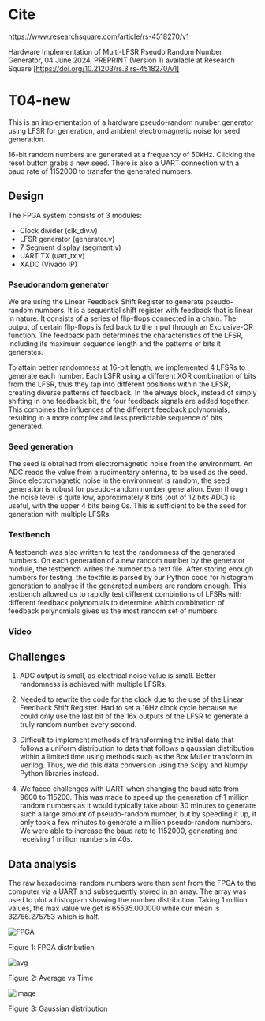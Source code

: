 # Cite
https://www.researchsquare.com/article/rs-4518270/v1

Hardware Implementation of Multi-LFSR Pseudo Random Number Generator, 04 June 2024, PREPRINT (Version 1) available at Research Square [https://doi.org/10.21203/rs.3.rs-4518270/v1]

# T04-new
This is an implementation of a hardware pseudo-random number generator using LFSR for generation, and ambient electromagnetic noise for seed generation.

16-bit random numbers are generated at a frequency of 50kHz. Clicking the reset button grabs a new seed. There is also a UART connection with a baud rate of 1152000 to transfer the generated numbers.

## Design
The FPGA system consists of 3 modules: 
- Clock divider (clk_div.v)
- LFSR generator (generator.v)
- 7 Segment display (segment.v)
- UART TX (uart_tx.v)
- XADC (Vivado IP)

### Pseudorandom generator

We are using the Linear Feedback Shift Register to generate pseudo-random numbers. It is a sequential shift register with feedback that is linear in nature. It consists of a series of flip-flops connected in a chain. The output of certain flip-flops is fed back to the input through an Exclusive-OR function. The feedback path determines the characteristics of the LFSR, including its maximum sequence length and the  patterns of bits it generates.

To attain better randomness at 16-bit length, we implemented 4 LFSRs to generate each number. Each LSFR using a different XOR combination of bits from the LFSR, thus they tap into different positions within the LFSR, creating diverse patterns of feedback. In the always block,  instead of simply shifting in one feedback bit, the four feedback signals are added together. This combines the influences of the different feedback polynomials, resulting in a more complex and less predictable sequence of bits generated.

### Seed generation

The seed is obtained from electromagnetic noise from the environment. An ADC reads the value from a rudimentary antenna, to be used as the seed. Since electromagnetic noise in the environment is random, the seed generation is robust for pseudo-random number generation. Even though the noise level is quite low, approximately 8 bits (out of 12 bits ADC) is useful, with the upper 4 bits being 0s. This is sufficient to be the seed for generation with multiple LFSRs.

### Testbench
A testbench was also written to test the randomness of the generated numbers. On each generation of a new random number by the generator module, the testbench writes the number to a text file. After storing enough numbers for testing, the textfile is parsed by our Python code for histogram generation to analyse if the generated numbers are random enough. This testbench allowed us to rapidly test different combintions of LFSRs with different feedback polynomials to determine which combination of feedback polynomials gives us the most random set of numbers. 


### [Video](https://drive.google.com/file/d/17NhRcyVTErjpbELrYKHrmbgha2508xAc/view?usp=sharing)

## Challenges

1) ADC output is small, as electrical noise value is small. Better randomness is achieved with multiple LFSRs.

2) Needed to rewrite the code for the clock due to the use of the Linear Feedback Shift Register. Had to set a 16Hz clock cycle because we could only use the last bit of the 16x outputs of the LFSR to generate a truly random number every second. 

3) Difficult to implement methods of transforming the initial data that follows a uniform distribution to data that follows a gaussian distribution within a limited time using methods such as the Box Muller transform in Verilog. Thus, we did this data conversion using the Scipy and Numpy Python libraries instead. 

4) We faced challenges with UART when changing the baud rate from 9600 to 115200. This was made to speed up the generation of 1 million random numbers as it would typically take about 30 minutes to generate such a large amount of pseudo-random number, but by speeding it up, it only took a few minutes to generate a million pseudo-random numbers. We were able to increase the baud rate to 1152000, generating and receiving 1 million numbers in 40s.

## Data analysis
The raw hexadecimal random numbers were then sent from the FPGA to the computer via a UART and subsequently stored in an array. The array was used to plot a histogram showing the number distribution. Taking 1 million values, the max value we get is 65535.000000 while our mean is 32766.275753 which is half. 

![FPGA](https://github.com/theepicflyer/dsl/assets/158417690/58a9c25d-21b8-428a-a938-27322ae68b57)

Figure 1: FPGA distribution

![avg](https://github.com/theepicflyer/dsl/assets/158417690/c48550c0-33de-4ede-af16-756ad809fc1f)

Figure 2: Average vs Time

![image](https://github.com/theepicflyer/dsl/assets/149221658/7823e06d-46d6-4988-a9b9-aa9a5a4a83ab)

Figure 3: Gaussian distribution
